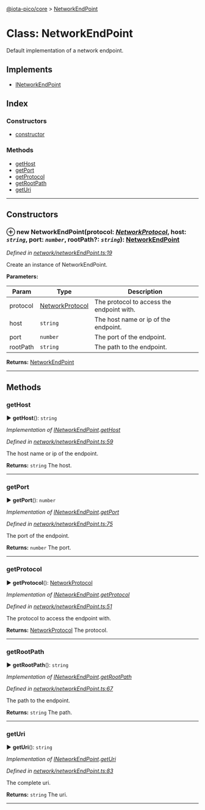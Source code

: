 [@iota-pico/core](../README.md) > [NetworkEndPoint](../classes/networkendpoint.md)



# Class: NetworkEndPoint


Default implementation of a network endpoint.

## Implements

* [INetworkEndPoint](../interfaces/inetworkendpoint.md)

## Index

### Constructors

* [constructor](networkendpoint.md#constructor)


### Methods

* [getHost](networkendpoint.md#gethost)
* [getPort](networkendpoint.md#getport)
* [getProtocol](networkendpoint.md#getprotocol)
* [getRootPath](networkendpoint.md#getrootpath)
* [getUri](networkendpoint.md#geturi)



---
## Constructors
<a id="constructor"></a>


### ⊕ **new NetworkEndPoint**(protocol: *[NetworkProtocol](../#networkprotocol)*, host: *`string`*, port: *`number`*, rootPath?: *`string`*): [NetworkEndPoint](networkendpoint.md)


*Defined in [network/networkEndPoint.ts:19](https://github.com/iotaeco/iota-pico-core/blob/8dad1d3/src/network/networkEndPoint.ts#L19)*



Create an instance of NetworkEndPoint.


**Parameters:**

| Param | Type | Description |
| ------ | ------ | ------ |
| protocol | [NetworkProtocol](../#networkprotocol)   |  The protocol to access the endpoint with. |
| host | `string`   |  The host name or ip of the endpoint. |
| port | `number`   |  The port of the endpoint. |
| rootPath | `string`   |  The path to the endpoint. |





**Returns:** [NetworkEndPoint](networkendpoint.md)

---


## Methods
<a id="gethost"></a>

###  getHost

► **getHost**(): `string`



*Implementation of [INetworkEndPoint](../interfaces/inetworkendpoint.md).[getHost](../interfaces/inetworkendpoint.md#gethost)*

*Defined in [network/networkEndPoint.ts:59](https://github.com/iotaeco/iota-pico-core/blob/8dad1d3/src/network/networkEndPoint.ts#L59)*



The host name or ip of the endpoint.




**Returns:** `string`
The host.






___

<a id="getport"></a>

###  getPort

► **getPort**(): `number`



*Implementation of [INetworkEndPoint](../interfaces/inetworkendpoint.md).[getPort](../interfaces/inetworkendpoint.md#getport)*

*Defined in [network/networkEndPoint.ts:75](https://github.com/iotaeco/iota-pico-core/blob/8dad1d3/src/network/networkEndPoint.ts#L75)*



The port of the endpoint.




**Returns:** `number`
The port.






___

<a id="getprotocol"></a>

###  getProtocol

► **getProtocol**(): [NetworkProtocol](../#networkprotocol)



*Implementation of [INetworkEndPoint](../interfaces/inetworkendpoint.md).[getProtocol](../interfaces/inetworkendpoint.md#getprotocol)*

*Defined in [network/networkEndPoint.ts:51](https://github.com/iotaeco/iota-pico-core/blob/8dad1d3/src/network/networkEndPoint.ts#L51)*



The protocol to access the endpoint with.




**Returns:** [NetworkProtocol](../#networkprotocol)
The protocol.






___

<a id="getrootpath"></a>

###  getRootPath

► **getRootPath**(): `string`



*Implementation of [INetworkEndPoint](../interfaces/inetworkendpoint.md).[getRootPath](../interfaces/inetworkendpoint.md#getrootpath)*

*Defined in [network/networkEndPoint.ts:67](https://github.com/iotaeco/iota-pico-core/blob/8dad1d3/src/network/networkEndPoint.ts#L67)*



The path to the endpoint.




**Returns:** `string`
The path.






___

<a id="geturi"></a>

###  getUri

► **getUri**(): `string`



*Implementation of [INetworkEndPoint](../interfaces/inetworkendpoint.md).[getUri](../interfaces/inetworkendpoint.md#geturi)*

*Defined in [network/networkEndPoint.ts:83](https://github.com/iotaeco/iota-pico-core/blob/8dad1d3/src/network/networkEndPoint.ts#L83)*



The complete uri.




**Returns:** `string`
The uri.






___


